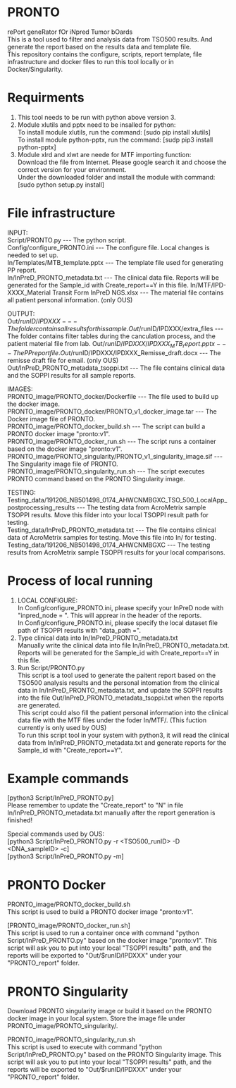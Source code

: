 # PRONTO
rePort geneRator fOr iNpred Tumor bOards    
This is a tool used to filter and analysis data from TSO500 results. And generate the report based on the results data and template file.        
This repository contains the configure, scripts, report template, file infrastructure and docker files to run this tool locally or in Docker/Singularity.

# Requirments
1. This tool needs to be run with python above version 3.
2. Module xlutils and pptx need to be insalled for python:                                                                                                       
To install module xlutils, run the command: [sudo pip install xlutils]                                                                      
To install module python-pptx, run the command: [sudp pip3 install python-pptx]                         
3. Module xlrd and xlwt are neede for MTF importing function:                          
Download the file from Internet. Please google search it and choose the correct version for your environment.                   
Under the downloaded folder and install the module with command: [sudo python setup.py install]

# File infrastructure
INPUT:                                      
Script/PRONTO.py                                    ---  The python script.                                                  
Config/configure_PRONTO.ini                         ---  The configure file. Local changes is needed to set up.                                        
In/Templates/MTB_template.pptx                      ---  The template file used for generating PP report.                                                      
In/InPreD_PRONTO_metadata.txt                       ---  The clinical data file. Reports will be generated for the Sample_id with Create_report==Y in this file. 
In/MTF/IPD-XXXX_Material Transit Form InPreD NGS.xlsx	---  The material file contains all patient personal information. (only OUS)                              

OUTPUT:                  
Out/$runID/IPDXXX					                          --- The folder contains all results for this sample.                       
Out/$runID/IPDXXX/extra_files				                --- The folder contains filter tables during the canculation process, and the patient material file from lab.
Out/$runID/IPDXXX/IPDXXX_MTB_report.pptx		        --- The PP report file.                       
Out/$runID/IPDXXX/IPDXXX_Remisse_draft.docx		      --- The remisse draft file for email. (only OUS)                         
Out/InPreD_PRONTO_metadata_tsoppi.txt			          --- The file contains clinical data and the SOPPI results for all sample reports.              

IMAGES:                  
PRONTO_image/PRONTO_docker/Dockerfile                           --- The file used to build up the docker image.                
PRONTO_image/PRONTO_docker/PRONTO_v1_docker_image.tar           --- The Docker image file of PRONTO.                      
PRONTO_image/PRONTO_docker_build.sh                             --- The script can build a PRONTO docker image "pronto:v1".              
PRONTO_image/PRONTO_docker_run.sh                               --- The script runs a container based on the docker image "pronto:v1".             
PRONTO_image/PRONTO_singularity/PRONTO_v1_singularity_image.sif --- The Singularity image file of PRONTO.                         
PRONTO_image/PRONTO_singularity_run.sh                          --- The script executes PRONTO command based on the PRONTO Singularity image.  

TESTING:                                                            
Testing_data/191206_NB501498_0174_AHWCNMBGXC_TSO_500_LocalApp_postprocessing_results  --- The testing data from AcroMetrix sample TSOPPI results. Move this filder into your local TSOPPI result path for testing.                                                      
Testing_data/InPreD_PRONTO_metadata.txt                                               --- The file contains clinical data of AcroMetrix samples for testing. Move this file into In/ for testing.                                                      
Testing_data/191206_NB501498_0174_AHWCNMBGXC                                          --- The testing results from AcroMetrix sample TSOPPI results for your local comparisons.                                                                   

# Process of local running
1. LOCAL CONFIGURE:                       
In Config/configure_PRONTO.ini, please specify your InPreD node with "inpred_node = ". This will apprear in the header of the reports.               
In Config/configure_PRONTO.ini, please specify the local dataset file path of TSOPPI results with "data_path =".                         
2. Type clinical data into In/InPreD_PRONTO_metadata.txt                       
Manually write the clinical data into file In/InPreD_PRONTO_metadata.txt. Reports will be generated for the Sample_id with Create_report==Y in this file.     
3. Run Script/PRONTO.py                               
This script is a tool used to generate the paitent report based on the TSO500 analysis results and the personal intomation from the clinical data in In/InPreD_PRONTO_metadata.txt, and update the SOPPI results into the file Out/InPreD_PRONTO_metadata_tsoppi.txt when the reports are generated.          
This script could also fill the patient personal information into the clinical data file with the MTF files under the foder In/MTF/. (This fuction currently is only used by OUS)                                                                
To run this script tool in your system with python3, it will read the clinical data from In/InPreD_PRONTO_metadata.txt and generate reports for the Sample_id with "Create_report==Y".                            

# Example commands
[python3 Script/InPreD_PRONTO.py]                                           
Please remember to update the "Create_report" to "N" in file In/InPreD_PRONTO_metadata.txt manually after the report generation is finished!             

Special commands used by OUS:                                                
[python3 Script/InPreD_PRONTO.py -r <TSO500_runID> -D <DNA_sampleID> -c]                                                 
[python3 Script/InPreD_PRONTO.py -m]

# PRONTO Docker
PRONTO_image/PRONTO_docker_build.sh                                                 
This script is used to build a PRONTO docker image "pronto:v1".                                    

[PRONTO_image/PRONTO_docker_run.sh]                                                     
This script is used to run a container once with command "python Script/InPreD_PRONTO.py" based on the docker image "pronto:v1". This script will ask you to put into your local "TSOPPI results" path, and the reports will be exported to "Out/$runID/IPDXXX" under your "PRONTO_report" folder.              

# PRONTO Singularity
Download PRONTO singularity image or build it based on the PRONTO docker image in your local system. Store the image file under PRONTO_image/PRONTO_singularity/.

PRONTO_image/PRONTO_singularity_run.sh                                       
This script is used to execute with command "python Script/InPreD_PRONTO.py" based on the PRONTO Singularity image. This script will ask you to put into your local "TSOPPI results" path, and the reports will be exported to "Out/$runID/IPDXXX" under your "PRONTO_report" folder.
